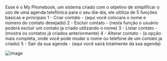 Esse é o My Phonebook, um sistema criado com o objetivo de simplificar o uso de uma agenda telefônica para o seu dia-dia, ele ultiliza de 5 funções básicas e principais 
1 - Criar contato - (aqui você colocara o nome e número do contato desejado) 
2 - Excluir contato - (nesta função o usuário poderá excluir um contato ja criado utilizando o nome) 
3 - Listar contato - (mostra os contatos já criados anteriormente) 
4 - Alterar contato - (a opção mais completa, onde você pode mudar o nome ou telefone de um contato ja criado)
5 - Sair da sua agenda - (aqui você sairá totalmente da sua agenda)
















![image](https://github.com/3K4miK4z3/My-Phonebook/assets/165946390/27705d95-733f-4215-acc6-d8b1c50b15f0)

